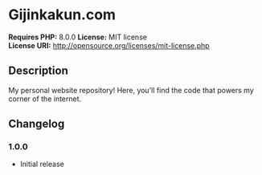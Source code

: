 # Gijinkakun.com

**Requires PHP:** 8.0.0
**License:** MIT license  
**License URI:** <http://opensource.org/licenses/mit-license.php>  

## Description

My personal website repository! Here, you'll find the code that powers my corner of the internet.

## Changelog

### 1.0.0

* Initial release
